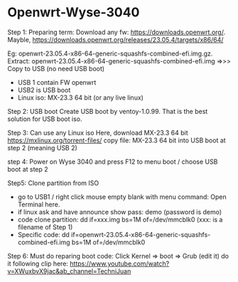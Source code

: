 # Openwrt-Wyse-3040
Step 1:  Preparing term:
Download any fw: https://downloads.openwrt.org/. 
Mayble, https://downloads.openwrt.org/releases/23.05.4/targets/x86/64/

Eg: openwrt-23.05.4-x86-64-generic-squashfs-combined-efi.img.gz. 
Extract: openwrt-23.05.4-x86-64-generic-squashfs-combined-efi.img 
=>>> Copy to USB (no need USB boot) 
+ USB 1 contain FW openwrt
+ USB2 is USB boot
+ Linux iso: MX-23.3 64 bit (or any live linux)

Step 2: USB boot
Create USB boot by ventoy-1.0.99. That is the best solution for USB boot iso. 

Step 3: Can use any Linux iso
Here, download MX-23.3 64 bit
https://mxlinux.org/torrent-files/ 
copy file: MX-23.3 64 bit into USB boot at step 2 (meaning USB 2)

step 4: Power on Wyse 3040 and press F12 to menu boot / choose USB boot at step 2

Step5: Clone partition from ISO
+ go to USB1 / right click mouse empty blank with menu command: Open Terminal here.
+ if linux ask and have announce show pass: demo (password is demo)
+ code clone partition: dd if=xxx.img bs=1M of=/dev/mmcblk0  (xxx: is a filename of Step 1)
+ Specific code: dd if=openwrt-23.05.4-x86-64-generic-squashfs-combined-efi.img bs=1M of=/dev/mmcblk0

Step 6: Must do reparing boot code: 
      Click Kernel => boot => Grub (edit it)
      do it following clip here: https://www.youtube.com/watch?v=XWuxbvX9jac&ab_channel=TechniJuan
      

